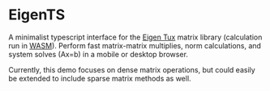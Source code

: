 # EigenTS

A minimalist typescript interface for the [Eigen Tux](https://eigen.tuxfamily.org/) matrix library (calculation run in [WASM](https://webassembly.org/)). Perform fast matrix-matrix multiplies, norm calculations, and system solves (Ax=b) in a mobile or desktop browser. 

Currently, this demo focuses on dense matrix operations, but could easily be extended to include sparse matrix methods as well. 
